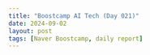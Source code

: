 ```yaml
---
title: "Boostcamp AI Tech (Day 021)"
date: 2024-09-02
layout: post
tags: [Naver Boostcamp, daily report]
---
```

